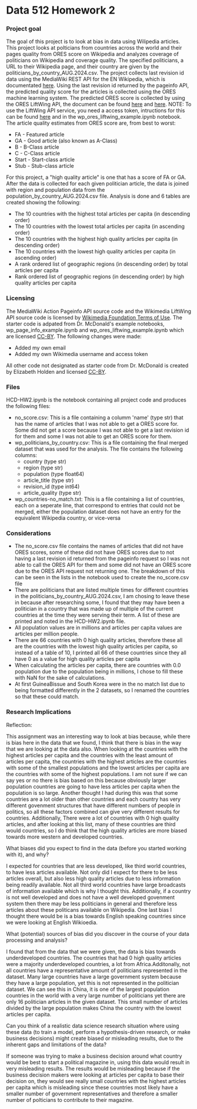 # Data 512 Homework 2

### Project goal
The goal of this project is to look at bias in data using Wilipedia articles. This project looks at polticians from countries across the world and their pages quality from ORES score on Wikipedia and analyzes coverage of politicians on Wikipedia and coverage quality. The specified politicians, a URL to their Wikipedia page, and their country are given by the politicians_by_country_AUG.2024.csv. The project collects last revision id data using the MediaWiki REST API for the EN Wikipedia, which is documentated [here](https://www.mediawiki.org/wiki/API:Info). Using the last revision id returned by the pageinfo API, the predicted quality score for the articles is collected using the ORES machine learning system. The predicted ORES score is collected by using the ORES LiftWing API, the document can be found [here](https://ores.wikimedia.org/docs) and [here](https://wikitech.wikimedia.org/wiki/Machine_Learning/LiftWing/Usage). NOTE: To use the LiftWing API service, you need a access token, intructions for this can be found [here](https://api.wikimedia.org/wiki/Authentication) and in the wp_ores_liftwing_example.ipynb notebook. The article quality estimates from ORES score are, from best to worst:
- FA - Featured article
- GA - Good article (also known as A-Class)
- B - B-Class article
- C - C-Class article
- Start - Start-class article
- Stub - Stub-class article

For this project, a "high quality article" is one that has a score of FA or GA.
After the data is collected for each given politician article, the data is joined with region and population data from the population_by_country_AUG.2024.csv file. Analysis is done and 6 tables are created showing the following:
- The 10 countries with the highest total articles per capita (in descending order)
- The 10 countries with the lowest total articles per capita (in ascending order)
- The 10 countries with the highest high quality articles per capita (in descending order)
- The 10 countries with the lowest high quality articles per capita (in ascending order)
- A rank ordered list of geographic regions (in descending order) by total articles per capita
- Rank ordered list of geographic regions (in descending order) by high quality articles per capita


### Licensing
The MediaWiki Action Pageinfo API source code and the Wikimedia LiftWing API source code is licensed by [Wikimedia Foundation Terms of Use](https://foundation.wikimedia.org/wiki/Policy:Terms_of_Use).
The starter code is adpated from Dr. McDonald's example notebooks, wp_page_info_example.ipynb and wp_ores_liftwing_example.ipynb which are licensed [CC-BY](https://creativecommons.org/licenses/by/4.0/). The following changes were made:
- Added my own email
- Added my own Wikimedia username and access token

All other code not designated as starter code from Dr. McDonald is created by Elizabeth Holden and licensed [CC-BY](https://creativecommons.org/licenses/by/4.0/).

### Files
HCD-HW2.ipynb is the notebook containing all project code and produces the following files:
- no_score.csv: This is a file containing a columm 'name' (type str) that has the name of articles that I was not able to get a ORES score for. Some did not get a score because I was not able to get a last revision id for them and some I was not able to get an ORES score for them.
- wp_politicians_by_country.csv: This is a file containing the final merged dataset that was used for the analysis. The file contains the following columns:
    - country (type str)
    - region (type str)
    - population (type float64)
    - article_title (type str)
    - revision_id (type int64)
    - article_quality (type str)
- wp_countries-no_match.txt: This is a file containing a list of countries, each on a seperate line, that correspond to entries that could not be merged, either the population dataset does not have an entry for the equivalent Wikipedia country, or vice-versa

### Considerations
- The no_score.csv file contains the names of articles that did not have ORES scores, some of these did not have ORES scores due to not having a last revision id returned from the pageinfo request so I was not able to call the ORES API for them and some did not have an ORES score due to the ORES API request not returning one. The breakdown of this can be seen in the lists in the notebook used to create the no_score.csv file
- There are politicians that are listed multiple times for different countries in the politicians_by_country_AUG.2024.csv, I am chosing to leave these in because after researching some, I found that they may have been a politician in a country that was made up of multiple of the current countries at the time they were serving their term. A list of these are printed and noted in the HCD-HW2.ipynb file.
- All population values are in millions and articles per capita values are articles per million people.
- There are 66 countries with 0 high quality articles, therefore these all are the countries with the lowest high quality articles per capita, so instead of a table of 10, I printed all 66 of these countries since they all have 0 as a value for high quality articles per capita
- When calculating the articles per capita, there are countries with 0.0 population due to the population being in millions, I chose to fill these with NaN for the sake of calculations.
- At first GuineaBissue and South Korea were in the no match list due to being formatted differently in the 2 datasets, so I renamed the countries so that these could match.



### Research Implications
Reflection:

This assignment was an interesting way to look at bias because, while there is bias here in the data that we found, I think that there is bias in the way that we are looking at the data also. When looking at the countries with the highest articles per capita and the countries with the least amount of articles per capita, the countries with the highest articles are the countries with some of the smallest populations and the lowest articles per capita are the countries with some of the highest populations. I am not sure if we can say yes or no there is bias based on this because obviously larger population countries are going to have less articles per capita when the population is so large. Another thought I had during this was that some countries are a lot older than other countries and each country has very different govenment structures that have different numbers of people in politics, so all these factors combined can give very different results for countries. Additionally, There were a lot of countries with 0 high quality articles, and after looking at this list, many of these countries are third would countries, so I do think that the high quality articles are more biased towards more western and developed countries.


What biases did you expect to find in the data (before you started working with it), and why?

I expected for countries that are less developed, like third world countries, to have less articles available. Not only did I expect for there to be less articles overall, but also less high quality articles due to less information being readily available. Not all third world countries have large broadcasts of information available which is why I thought this. Additionally, if a country is not well developed and does not have a well developed govenment system then there may be less politicians in general and therefore less articles about these politicans available on Wikipedia. One last bias I thought there would be is a bias towards English speaking countries since we were looking at English Wikioedia.

What (potential) sources of bias did you discover in the course of your data processing and analysis?

I found that from the data that we were given, the data is bias towards underdeveloped countries. The countries that had 0 high quality articles were a majority underdeveloped countries, a lot from Africa.Additonally, not all countries have a representative amount of politicians represented in the dataset. Many large countries have a large government system because they have a large population, yet this is not represented in the politician dataset. We can see this in China, it is one of the largest population countries in the world with a very large number of politicians yet there are only 16 politician articles in the given dataset. This small number of articles divided by the large population makes China the country with the lowest articles per capita.

Can you think of a realistic data science research situation where using these data (to train a model, perform a hypothesis-driven research, or make business decisions) might create biased or misleading results, due to the inherent gaps and limitations of the data?

If someone was trying to make a business decision around what country would be best to start a political magazine in, using this data would result in very misleading results. The results would be misleading because if the business decision makers were looking at articles per capita to base their decision on, they would see really small countries with the highest articles per capita which is misleading since these countries most likely have a smaller number of government representatives and therefore a smaller number of polticians to contribute to their magazine.


